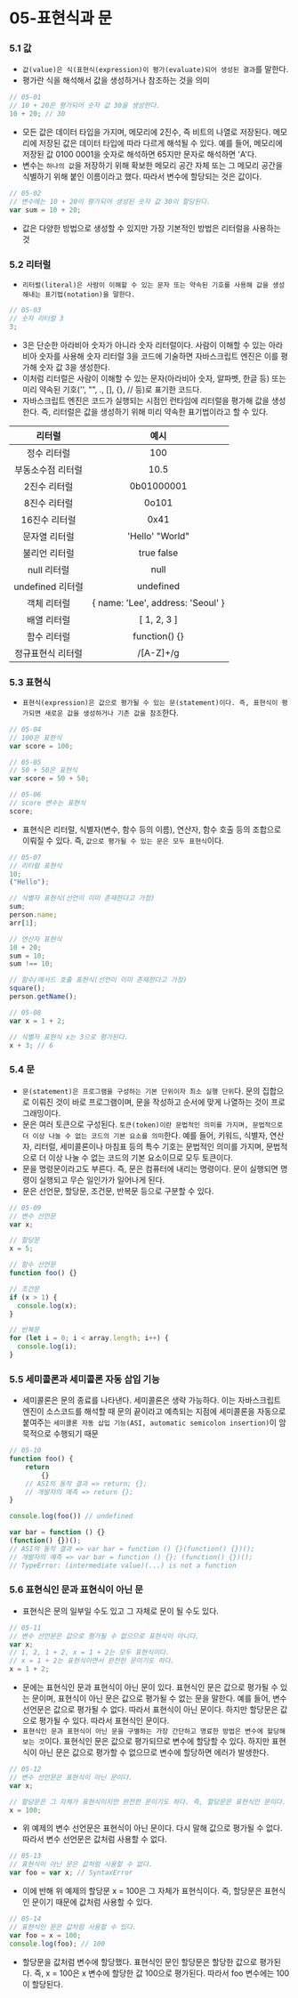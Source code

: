 # 05-표현식과 문

### 5.1 값

* `값(value)은 식(표현식(expression)이 평가(evaluate)되어 생성된 결과`를 말한다.
* 평가란 식을 해석해서 값을 생성하거나 참조하는 것을 의미

```javascript
// 05-01
// 10 + 20은 평가되어 숫자 값 30을 생성한다.
10 + 20; // 30
```

* 모든 값은 데이터 타입을 가지며, 메모리에 2진수, 즉 비트의 나열로 저장된다. 메모리에 저장된 값은 데이터 타입에 따라 다르게 해석될 수 있다. 예를 들어, 메모리에 저장된 값 0100 0001을 숫자로 해석하면 65지만 문자로 해석하면 'A'다.
* 변수는 `하나의 값`을 저장하기 위해 확보한 메모리 공간 자체 또는 그 메모리 공간을 식별하기 위해 붙인 이름이라고 했다. 따라서 변수에 할당되는 것은 값이다.

```javascript
// 05-02
// 변수에는 10 + 20이 평가되어 생성된 숫자 값 30이 할당된다.
var sum = 10 + 20;
```

* 값은 다양한 방법으로 생성할 수 있지만 가장 기본적인 방법은 리터럴을 사용하는 것

### 5.2 리터럴

* `리터럴(literal)은 사람이 이해할 수 있는 문자 또는 약속된 기호를 사용해 값을 생성해내는 표기법(notation)을 말한다.`

```javascript
// 05-03
// 숫자 리터럴 3
3;
```

* 3은 단순한 아라비아 숫자가 아니라 숫자 리터럴이다. 사람이 이해할 수 있는 아라비아 숫자를 사용해 숫자 리터럴 3을 코드에 기술하면 자바스크립트 엔진은 이를 평가해 숫자 값 3을 생성한다.
* 이처럼 리터럴은 사람이 이해할 수 있는 문자(아라비아 숫자, 알파벳, 한글 등) 또는 미리 약속된 기호('', "", ., \[], {}, // 등)로 표기한 코드다.
* 자바스크립트 엔진은 코드가 실행되는 시점인 런타임에 리터럴을 평가해 값을 생성한다. 즉, 리터럴은 값을 생성하기 위해 미리 약속한 표기법이라고 할 수 있다.

|      리터럴      |                 예시                |
| :-----------: | :-------------------------------: |
|     정수 리터럴    |                100                |
|   부동소수점 리터럴   |                10.5               |
|    2진수 리터럴    |             0b01000001            |
|    8진수 리터럴    |               0o101               |
|    16진수 리터럴   |                0x41               |
|    문자열 리터럴    |          'Hello' "World"          |
|    불리언 리터럴    |             true false            |
|    null 리터럴   |                null               |
| undefined 리터럴 |             undefined             |
|     객체 리터럴    | { name: 'Lee', address: 'Seoul' } |
|     배열 리터럴    |            \[ 1, 2, 3 ]           |
|     함수 리터럴    |           function() {}           |
|   정규표현식 리터럴   |             /\[A-Z]+/g            |

### 5.3 표현식

* `표현식(expression)은 값으로 평가될 수 있는 문(statement)이다. 즉, 표현식이 평가되면 새로운 값을 생성하거나 기존 값을 참조`한다.

```javascript
// 05-04
// 100은 표현식
var score = 100;
```

```javascript
// 05-05
// 50 + 50은 표현식
var score = 50 + 50;
```

```javascript
// 05-06
// score 변수는 표현식
score;
```

* 표현식은 리터럴, 식별자(변수, 함수 등의 이름), 연산자, 함수 호출 등의 조합으로 이뤄질 수 있다. 즉, `값으로 평가될 수 있는 문은 모두 표현식`이다.

```javascript
// 05-07
// 리터럴 표현식
10;
("Hello");

// 식별자 표현식(선언이 이미 존재한다고 가정)
sum;
person.name;
arr[1];

// 연산자 표현식
10 + 20;
sum = 10;
sum !== 10;

// 함수/메서드 호출 표현식(선언이 이미 존재한다고 가정)
square();
person.getName();
```

```javascript
// 05-08
var x = 1 + 2;

// 식별자 표현식 x는 3으로 평가된다.
x + 3; // 6
```

### 5.4 문

* `문(statement)은 프로그램을 구성하는 기본 단위이자 최소 실행 단위`다. 문의 집합으로 이뤄진 것이 바로 프로그램이며, 문을 작성하고 순서에 맞게 나열하는 것이 프로그래밍이다.
* 문은 여러 토큰으로 구성된다. `토큰(token)이란 문법적인 의미를 가지며, 문법적으로 더 이상 나눌 수 없는 코드의 기본 요소를 의미`한다. 예를 들어, 키워드, 식별자, 연산자, 리터럴, 세미콜론이나 마침표 등의 특수 기호는 문법적인 의미를 가지며, 문법적으로 더 이상 나눌 수 없는 코드의 기본 요소이므로 모두 토큰이다.
* 문을 명령문이라고도 부른다. 즉, 문은 컴퓨터에 내리는 명령이다. 문이 실행되면 명령이 실행되고 무슨 일인가가 일어나게 된다.
* 문은 선언문, 할당문, 조건문, 반복문 등으로 구분할 수 있다.

```javascript
// 05-09
// 변수 선언문
var x;

// 할당문
x = 5;

// 함수 선언문
function foo() {}

// 조건문
if (x > 1) {
  console.log(x);
}

// 반복문
for (let i = 0; i < array.length; i++) {
  console.log(i);
}
```

### 5.5 세미콜론과 세미콜론 자동 삽입 기능

* 세미콜론은 문의 종료를 나타낸다. 세미콜론은 생략 가능하다. 이는 자바스크립트 엔진이 소스코드를 해석할 때 문의 끝이라고 예측되는 지점에 세미콜론을 자동으로 붙여주는 `세미콜론 자동 삽입 기능(ASI, automatic semicolon insertion)`이 암묵적으로 수행되기 때문

```javascript
// 05-10
function foo() {
    return
        {}
    // ASI의 동작 결과 => return; {};
    // 개발자의 예측 => return {};
}

console.log(foo()) // undefined

var bar = function () {}
(function() {})();
// ASI의 동작 결과 => var bar = function () {}(function() {})();
// 개발자의 예측 => var bar = function () {}; (function() {})();
// TypeError: (intermediate value)(...) is not a function
```

### 5.6 표현식인 문과 표현식이 아닌 문

* 표현식은 문의 일부일 수도 있고 그 자체로 문이 될 수도 있다.

```javascript
// 05-11
// 변수 선언문은 값으로 평가될 수 없으므로 표현식이 아니다.
var x;
// 1, 2, 1 + 2, x = 1 + 2는 모두 표현식이다.
// x = 1 + 2는 표현식이면서 완전한 문이기도 하다.
x = 1 + 2;
```

* 문에는 표현식인 문과 표현식이 아닌 문이 있다. 표현식인 문은 값으로 평가될 수 있는 문이며, 표현식이 아닌 문은 값으로 평가될 수 없는 문을 말한다. 예를 들어, 변수 선언문은 값으로 평가될 수 없다. 따라서 표현식이 아닌 문이다. 하지만 할당문은 값으로 평가될 수 있다. 따라서 표현식인 문이다.
* `표현식인 문과 표현식이 아닌 문을 구별하는 가장 간단하고 명료한 방법은 변수에 할당해 보는 것`이다. 표현식인 문은 값으로 평가되므로 변수에 할당할 수 있다. 하지만 표현식이 아닌 문은 값으로 평가할 수 없으므로 변수에 할당하면 에러가 발생한다.

```javascript
// 05-12
// 변수 선언문은 표현식이 아닌 문이다.
var x;

// 할당문은 그 자체가 표현식이지만 완전한 문이기도 하다. 즉, 할당문은 표현식인 문이다.
x = 100;
```

* 위 예제의 변수 선언문은 표현식이 아닌 문이다. 다시 말해 값으로 평가될 수 없다. 따라서 변수 선언문은 값처럼 사용할 수 없다.

```javascript
// 05-13
// 표현식이 아닌 문은 값처럼 사용할 수 없다.
var foo = var x; // SyntaxError
```

* 이에 반해 위 예제의 할당문 x = 100은 그 자체가 표현식이다. 즉, 할당문은 표현식인 문이기 때문에 값처럼 사용할 수 있다.

```javascript
// 05-14
// 표현식인 문은 값처럼 사용할 수 있다.
var foo = x = 100;
console.log(foo); // 100
```

* 할당문을 값처럼 변수에 할당했다. 표현식인 문인 할당문은 할당한 값으로 평가된다. 즉, x = 100은 x 변수에 할당한 값 100으로 평가된다. 따라서 foo 변수에는 100이 할당된다.
